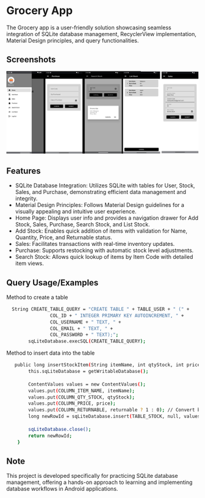 
# Grocery App

The Grocery app is a user-friendly solution showcasing seamless integration of SQLite database management, RecyclerView implementation, Material Design principles, and query functionalities.



## Screenshots

![App Screenshot](https://github.com/ZurichBlade/GroceryApp/blob/master/app/src/main/res/drawable/app_ss.png)


## Features

- SQLite Database Integration: Utilizes SQLite with tables for User, Stock, Sales, and Purchase, demonstrating efficient data management and integrity.
- Material Design Principles: Follows Material Design guidelines for a visually appealing and intuitive user experience.
- Home Page: Displays user info and provides a navigation drawer for Add Stock, Sales, Purchase, Search Stock, and List Stock.
- Add Stock: Enables quick addition of items with validation for Name, Quantity, Price, and Returnable status.
- Sales: Facilitates transactions with real-time inventory updates.
- Purchase: Supports restocking with automatic stock level adjustments.
- Search Stock: Allows quick lookup of items by Item Code with detailed item views.



## Query Usage/Examples

Method to create a table

```bash
  String CREATE_TABLE_QUERY = "CREATE TABLE " + TABLE_USER + " (" +
                COL_ID + " INTEGER PRIMARY KEY AUTOINCREMENT, " +
                COL_USERNAME + " TEXT, " +
                COL_EMAIL + " TEXT, " +
                COL_PASSWORD + " TEXT);";
        sqLiteDatabase.execSQL(CREATE_TABLE_QUERY);
```

Method to insert data into the table

```bash
   public long insertStockItem(String itemName, int qtyStock, int price, boolean returnable) {
        this.sqLiteDatabase = getWritableDatabase();

        ContentValues values = new ContentValues();
        values.put(COLUMN_ITEM_NAME, itemName);
        values.put(COLUMN_QTY_STOCK, qtyStock);
        values.put(COLUMN_PRICE, price);
        values.put(COLUMN_RETURNABLE, returnable ? 1 : 0); // Convert boolean to integer (1 for true, 0 for false)
        long newRowId = sqLiteDatabase.insert(TABLE_STOCK, null, values);

        sqLiteDatabase.close();
        return newRowId;
    }
```




## Note

This project is developed specifically for practicing SQLite database management, offering a hands-on approach to learning and implementing database workflows in Android applications.


